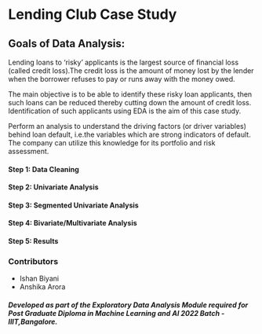 # Lending Club Case Study

## Goals of Data Analysis:  


Lending loans to ‘risky’ applicants is the largest source of financial loss
(called credit loss).The credit loss is the amount of money lost by the lender 
when the borrower refuses to pay or runs away with the money owed.  

The main objective is to be able to identify these risky loan applicants, 
then such loans can be reduced thereby cutting down the amount of credit loss. 
Identification of such applicants using EDA is the aim of this case study.   

Perform an analysis to understand the driving factors (or driver variables)
behind loan default, i.e.the variables which are strong indicators of default.  
The company can utilize this knowledge for its portfolio and risk assessment. 


#### Step 1: Data Cleaning  
#### Step 2: Univariate Analysis
#### Step 3: Segmented Univariate Analysis
#### Step 4: Bivariate/Multivariate Analysis
#### Step 5: Results   


### Contributors
- Ishan Biyani
- Anshika Arora


##### Developed as part of the Exploratory Data Analysis Module required for Post Graduate Diploma in Machine Learning and AI 2022 Batch - IIIT,Bangalore.